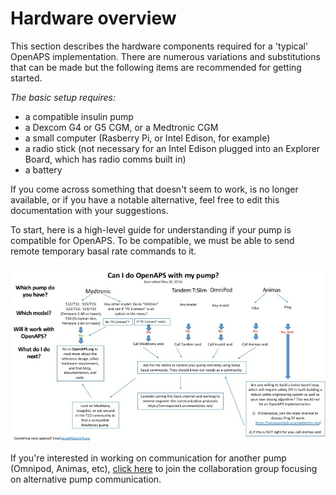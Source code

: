 # Hardware overview

This section describes the hardware components required for a 'typical' OpenAPS
implementation. There are numerous variations and substitutions that can be made
but the following items are recommended for getting started. 

_The basic setup requires:_
* a compatible insulin pump
* a Dexcom G4 or G5 CGM, or a Medtronic CGM
* a small computer (Rasberry Pi, or Intel Edison, for example)
* a radio stick (not necessary for an Intel Edison plugged into an Explorer Board, which has radio comms built in)
* a battery 

If you come across something that doesn't seem to work, is no longer available, or if you
have a notable alternative, feel free to edit this documentation with your
suggestions.

To start, here is a high-level guide for understanding if your pump is
compatible for OpenAPS. To be compatible, we must be able to send remote temporary basal rate commands to it.

!["Can I do OpenAPS with this pump?"](../Can_I_close_the_loop_with_this_pump_May_20_2016.jpg "Can I do OpenAPS with this pump?")

If you're interested in working on communication for another pump (Omnipod,
Animas, etc), [click here](http://bit.ly/1nTtccH) to join the collaboration
group focusing on alternative pump communication.
